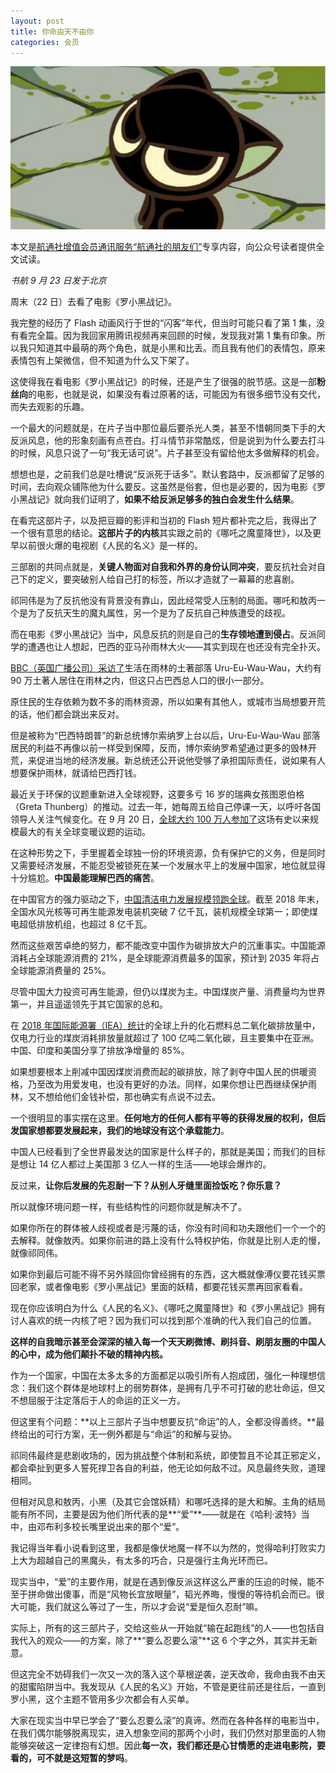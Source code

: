 ```yaml
---
layout: post
title: 你命由天不由你
categories: 会员
---
```


![img]( https://raw.githubusercontent.com/lishuhang/htsimg/master/2019/09/luo-xiao-hei.jpg )

本文是[航通社增值会员通讯服务“航通社的朋友们”](https://zhuanlan.zhihu.com/p/78975585)专享内容，向公众号读者提供全文试读。

*书航 9 月 23 日发于北京*

周末（22 日）去看了电影《罗小黑战记》。

我完整的经历了 Flash 动画风行于世的“闪客”年代，但当时可能只看了第 1 集，没有看完全篇。因为我回家用腾讯视频再来回顾的时候，发现我对第 1 集有印象。所以我只知道其中最萌的两个角色，就是小黑和比丢。而且我有他们的表情包，原来表情包有上架微信，但不知道为什么又下架了。

这使得我在看电影《罗小黑战记》的时候，还是产生了很强的脱节感。这是一部**粉丝向**的电影，也就是说，如果没有看过原著的话，可能因为有很多细节没有交代，而失去观影的乐趣。

一个最大的问题就是，在片子当中那位最后要杀光人类，甚至不惜朝同类下手的大反派风息，他的形象刻画有点苍白。打斗情节非常酷炫，但是说到为什么要去打斗的时候，风息只说了一句“我无话可说”。片子甚至没有留给他太多做解释的机会。

想想也是，之前我们总是吐槽说“反派死于话多”。默认套路中，反派都留了足够的时间，去向观众铺陈他为什么要反。这虽然是俗套，但也是必要的，因为电影《罗小黑战记》就向我们证明了，**如果不给反派足够多的独白会发生什么结果**。

在看完这部片子，以及把豆瓣的影评和当初的 Flash 短片都补完之后，我得出了一个很有意思的结论。**这部片子的内核**其实跟之前的《哪吒之魔童降世》，以及更早以前很火爆的电视剧《人民的名义》是一样的。

三部剧的共同点就是，**关键人物面对自我和外界的身份认同冲突**，要反抗社会对自己下的定义，要突破别人给自己打的标签，所以才造就了一幕幕的悲喜剧。

祁同伟是为了反抗他没有背景没有靠山，因此经常受人压制的局面。哪吒和敖丙一个是为了反抗天生的魔丸属性，另一个是为了反抗自己种族遭受的歧视。

而在电影《罗小黑战记》当中，风息反抗的则是自己的**生存领地遭到侵占**。反派同学的遭遇也让人想起，巴西的亚马孙雨林大火——其实到现在也还没有完全扑灭。

[BBC（英国广播公司）采访了](https://www.bbc.com/news/av/world-latin-america-48845015/amazon-rainforest-indigenous-people-in-fight-for-survival)生活在雨林的土著部落 Uru-Eu-Wau-Wau，大约有 90 万土著人居住在雨林之内，但这只占巴西总人口的很小一部分。

原住民的生存依赖为数不多的雨林资源，所以如果有其他人，或城市当局想要开荒的话，他们都会跳出来反对。

但是被称为“巴西特朗普”的新总统博尔索纳罗上台以后，Uru-Eu-Wau-Wau 部落居民的利益不再像以前一样受到保障，反而，博尔索纳罗希望通过更多的毁林开荒，来促进当地的经济发展。新总统还公开说他受够了承担国际责任，说如果有人想要保护雨林，就请给巴西打钱。

最近关于环保的议题重新进入全球视野，这要多亏 16 岁的瑞典女孩图恩伯格（Greta Thunberg）的推动。过去一年，她每周五给自己停课一天，以呼吁各国领导人关注气候变化。在 9 月 20 日，[全球大约 100 万人参加了](http://www.takungpao.com/news/232111/2019/0317/263421.html)这场有史以来规模最大的有关全球变暖议题的运动。

在这种形势之下，手里握着全球独一份的环境资源，负有保护它的义务，但是同时又需要经济发展，不能忍受被锁死在某一个发展水平上的发展中国家，地位就显得十分尴尬。**中国最能理解巴西的痛苦**。

在中国官方的强力驱动之下，[中国清洁电力发展规模领跑全球](http://www.xinhuanet.com/power/2019-05/22/c_1210140382.htm)。截至 2018 年末，全国水风光核等可再生能源发电装机突破 7 亿千瓦，装机规模全球第一；即使煤电超低排放机组，也超过 8 亿千瓦。

然而这些艰苦卓绝的努力，都不能改变中国作为碳排放大户的沉重事实。中国能源消耗占全球能源消费的 21%，是全球能源消费最多的国家，预计到 2035 年将占全球能源消费量的 25%。

尽管中国大力投资可再生能源，但仍以煤炭为主。中国煤炭产量、消费量均为世界第一，并且遥遥领先于其它国家的总和。

在 [2018 年国际能源署（IEA）统计](https://new.qq.com/omn/20190408/20190408A0IEBN.html)的全球上升的化石燃料总二氧化碳排放量中，仅电力行业的煤炭消耗排放量就超过了 100 亿吨二氧化碳，且主要集中在亚洲。中国、印度和美国分享了排放净增量的 85%。

如果想要根本上削减中国因煤炭消费而起的碳排放，除了剥夺中国人民的供暖资格，乃至改为用爱发电，也没有更好的办法。同样，如果你想让巴西继续保护雨林，又不想给他们金钱补偿，那也确实有点说不过去。

一个很明显的事实摆在这里。**任何地方的任何人都有平等的获得发展的权利，但后发国家想都要发展起来，我们的地球没有这个承载能力**。

中国人已经看到了全世界最发达的国家是什么样子的，那就是美国；而我们的目标是想让 14 亿人都过上美国那 3 亿人一样的生活——地球会爆炸的。

反过来，**让你后发展的先忍耐一下？从别人牙缝里面捡饭吃？你乐意？**

所以就像环境问题一样，有些结构性的问题你就是解决不了。

如果你所在的群体被人歧视或者是污蔑的话，你没有时间和功夫跟他们一个一个的去解释。就像敖丙。如果你前进的路上没有什么特权护佑，你就是比别人走的慢，就像祁同伟。

如果你到最后可能不得不另外赎回你曾经拥有的东西，这大概就像溥仪要花钱买票回老家，或者像电影《罗小黑战记》里面的妖精，都要花钱买票再回家看看。

现在你应该明白为什么《人民的名义》、《哪吒之魔童降世》和《罗小黑战记》拥有讨人喜欢的统一内核了吧？因为我们可以找到那个准确的代入我们自己的位置。

**这样的自我暗示甚至会深深的植入每一个天天刷微博、刷抖音、刷朋友圈的中国人的心中，成为他们颠扑不破的精神内核。**

作为一个国家，中国在太多太多的方面都足以吸引所有人抱成团，强化一种理想信念：我们这个群体是地球村上的弱势群体，是拥有几乎不可打破的悲壮命运，但又不想屈服于注定落后于人的命运的正义一方。

但这里有个问题：**以上三部片子当中想要反抗“命运”的人，全都没得善终。**最终给出的可行方案，无一例外都是与“命运”的和解与妥协。

祁同伟最终是悲剧收场的，因为挑战整个体制和系统，即使暂且不论其正邪定义，都会牵扯到更多人誓死捍卫各自的利益，他无论如何敌不过。风息最终失败，道理相同。

但相对风息和敖丙，小黑（及其它会馆妖精）和哪吒选择的是大和解。主角的结局能有所不同，主要是因为他们所代表的是**“爱”**——就是在《哈利·波特》当中，由邓布利多校长嘴里说出来的那个“爱”。

我记得当年看小说看到这里，我都是像伏地魔一样不以为然的，觉得哈利打败实力上大为超越自己的黑魔头，有太多的巧合，只是强行主角光环而已。

现实当中，“爱”的主要作用，就是在遇到像反派这样这么严重的压迫的时候，能不至于拼命做出傻事，而是“风物长宜放眼量”，韬光养晦，慢慢的等待机会而已。很大可能，我们就这么等过了一生，所以才会说“爱是恒久忍耐”嘛。

实际上，所有的这三部片子，交给这些从一开始就“输在起跑线”的人——也包括自我代入的观众——的方案，除了**“要么忍要么滚”**这 6 个字之外，其实并无新意。

但这完全不妨碍我们一次又一次的落入这个草根逆袭，逆天改命，我命由我不由天的甜蜜陷阱当中。我发现从《人民的名义》开始，不管是更往前还是往后，一直到罗小黑，这个主题不管用多少次都会有人买单。

大家在现实当中早已学会了“要么忍要么滚”的真谛。然而在各种各样的电影当中，在我们偶尔能够脱离现实，进入想象空间的那两个小时，我们仍然对那里面的人物能够突破这一定律抱有幻想。因此**每一次，我们都还是心甘情愿的走进电影院，要看的，可不就是这短暂的梦吗**。